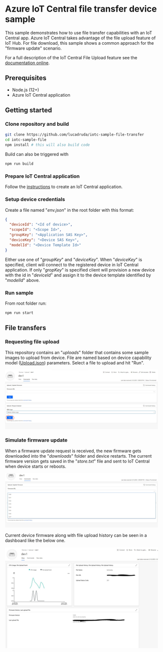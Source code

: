 # Azure IoT Central file transfer device sample
This sample demonstrates how to use file transfer capabilities with an IoT Central app. Azure IoT Central takes advantage of the file upload feature of IoT Hub. For file download, this sample shows a common approach for the "firmware update" scenario.

For a full description of the IoT Central File Upload feature see the [documentation online](https://aka.ms/iotcentral-file-upload).
## Prerequisites

- Node.js (12+)
- Azure IoT Central application

## Getting started

### Clone repository and build

```sh
git clone https://github.com/lucadruda/iotc-sample-file-transfer
cd iotc-sample-file
npm install # this will also build code
```

Build can also be triggered with

```sh
npm run build
```

### Prepare IoT Central application

Follow the [instructions](./docs/central_app.md) to create an IoT Central application.

### Setup device credentials

Create a file named "_env.json_" in the root folder with this format:

```json
{
  "deviceId": "<Id of device>",
  "scopeId": "<Scope Id>",
  "groupKey": "<Application SAS Key>",
  "deviceKey": "<Device SAS Key>",
  "modelId": "<Device Template Id>"
}
```

Either use one of "_groupKey_" and "_deviceKey_". When "_deviceKey_" is specified, client will connect to the registered device in IoT Central application. If only "_gropKey_" is specified client will provision a new device with the id in "_deviceId_" and assign it to the device template identified by "_modelId_" above.

### Run sample

From root folder run:

```sh
npm run start
```

## File transfers

### Requesting file upload

This repository contains an "_uploads_" folder that contains some sample images to upload from device.
File are named based on device capability model ([Upload.json](./Upload.json)) parameters.
Select a file to upload and hit "Run".

![fig.1](./media/upload_request.jpg)

### Simulate firmware update

When a firmware update request is received, the new firmware gets downloaded into the "_downloads_" folder and device restarts.
The current firmware version gets saved in the "_store.txt_" file and sent to IoT Central when device starts or reboots.

![fig.2](./media/update_firmware.jpg)

Current device firmware along with file upload history can be seen in a dashboard like the below one.

![fig.3](./media/overview.jpg)
